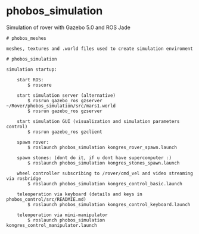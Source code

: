 # phobos_simulation

Simulation of rover with Gazebo 5.0 and ROS Jade

    # phobos_meshes

    meshes, textures and .world files used to create simulation enviroment

    # phobos_simulation

    simulation startup:

        start ROS:
            $ roscore

        start simulation server (alternative)  
            $ rosrun gazebo_ros gzserver ~/Rover/phobos_simulation/src/mars1.world
            $ rosrun gazebo_ros gzserver

        start simulation GUI (visualization and simulation parameters control)
            $ rosrun gazebo_ros gzclient

        spawn rover:
            $ roslaunch phobos_simulation kongres_rover_spawn.launch

        spawn stones: (dont do it, if u dont have supercomputer :)
            $ roslaunch phobos_simulation kongres_stones_spawn.launch

        wheel controller subscribing to /rover/cmd_vel and video streaming via rosbridge
            $ roslaunch phobos_simulation kongres_control_basic.launch

        teleoperation via keyboard (details and keys in phobos_control/src/READMIE.md)
            $ roslaunch phobos_simulation kongres_control_keyboard.launch

        teleoperation via mini-manipulator
            $ roslaunch phobos_simulation kongres_control_manipulator.launch
